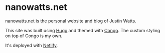 # nanowatts.net
nanowatts.net is the personal website and blog of Justin Watts.

This site was built using [Hugo](https://gohugo.io) and themed with [Congo](https://github.com/jpanther/congo). The custom styling on top of Congo is my own. 

It's deployed with [Netlify](https://netlify.com/).